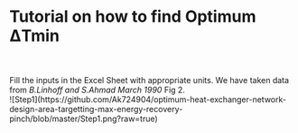 <h1>Tutorial on how to find Optimum ΔTmin </h1>
<br>
<br>
Fill the inputs in the Excel Sheet with appropriate units. We have taken data from <i> B.Linhoff and S.Ahmad March 1990 </i> Fig 2. <br>
![Step1](https://github.com/Ak724904/optimum-heat-exchanger-network-design-area-targetting-max-energy-recovery-pinch/blob/master/Step1.png?raw=true)
